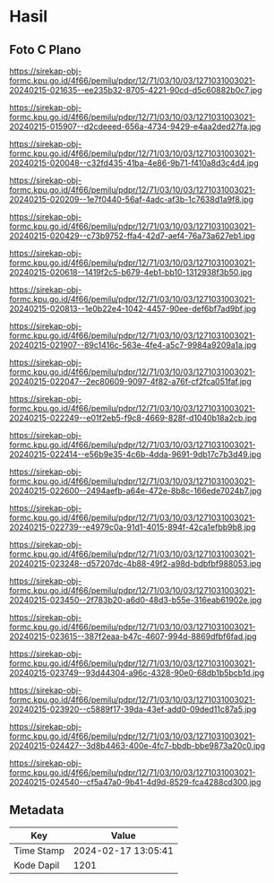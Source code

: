 # Hasil

## Foto C Plano

https://sirekap-obj-formc.kpu.go.id/4f66/pemilu/pdpr/12/71/03/10/03/1271031003021-20240215-021635--ee235b32-8705-4221-90cd-d5c60882b0c7.jpg

https://sirekap-obj-formc.kpu.go.id/4f66/pemilu/pdpr/12/71/03/10/03/1271031003021-20240215-015907--d2cdeeed-656a-4734-9429-e4aa2ded27fa.jpg

https://sirekap-obj-formc.kpu.go.id/4f66/pemilu/pdpr/12/71/03/10/03/1271031003021-20240215-020048--c32fd435-41ba-4e86-9b71-f410a8d3c4d4.jpg

https://sirekap-obj-formc.kpu.go.id/4f66/pemilu/pdpr/12/71/03/10/03/1271031003021-20240215-020209--1e7f0440-56af-4adc-af3b-1c7638d1a9f8.jpg

https://sirekap-obj-formc.kpu.go.id/4f66/pemilu/pdpr/12/71/03/10/03/1271031003021-20240215-020429--c73b9752-ffa4-42d7-aef4-76a73a627eb1.jpg

https://sirekap-obj-formc.kpu.go.id/4f66/pemilu/pdpr/12/71/03/10/03/1271031003021-20240215-020618--1419f2c5-b679-4eb1-bb10-1312938f3b50.jpg

https://sirekap-obj-formc.kpu.go.id/4f66/pemilu/pdpr/12/71/03/10/03/1271031003021-20240215-020813--1e0b22e4-1042-4457-90ee-def6bf7ad9bf.jpg

https://sirekap-obj-formc.kpu.go.id/4f66/pemilu/pdpr/12/71/03/10/03/1271031003021-20240215-021907--89c1416c-563e-4fe4-a5c7-9984a9209a1a.jpg

https://sirekap-obj-formc.kpu.go.id/4f66/pemilu/pdpr/12/71/03/10/03/1271031003021-20240215-022047--2ec80609-9097-4f82-a76f-cf2fca051faf.jpg

https://sirekap-obj-formc.kpu.go.id/4f66/pemilu/pdpr/12/71/03/10/03/1271031003021-20240215-022249--e01f2eb5-f9c8-4669-828f-d1040b18a2cb.jpg

https://sirekap-obj-formc.kpu.go.id/4f66/pemilu/pdpr/12/71/03/10/03/1271031003021-20240215-022414--e56b9e35-4c6b-4dda-9691-9db17c7b3d49.jpg

https://sirekap-obj-formc.kpu.go.id/4f66/pemilu/pdpr/12/71/03/10/03/1271031003021-20240215-022600--2494aefb-a64e-472e-8b8c-166ede7024b7.jpg

https://sirekap-obj-formc.kpu.go.id/4f66/pemilu/pdpr/12/71/03/10/03/1271031003021-20240215-022739--e4979c0a-91d1-4015-894f-42ca1efbb9b8.jpg

https://sirekap-obj-formc.kpu.go.id/4f66/pemilu/pdpr/12/71/03/10/03/1271031003021-20240215-023248--d57207dc-4b88-49f2-a98d-bdbfbf988053.jpg

https://sirekap-obj-formc.kpu.go.id/4f66/pemilu/pdpr/12/71/03/10/03/1271031003021-20240215-023450--2f783b20-a6d0-48d3-b55e-316eab61902e.jpg

https://sirekap-obj-formc.kpu.go.id/4f66/pemilu/pdpr/12/71/03/10/03/1271031003021-20240215-023615--387f2eaa-b47c-4607-994d-8869dfbf6fad.jpg

https://sirekap-obj-formc.kpu.go.id/4f66/pemilu/pdpr/12/71/03/10/03/1271031003021-20240215-023749--93d44304-a96c-4328-90e0-68db1b5bcb1d.jpg

https://sirekap-obj-formc.kpu.go.id/4f66/pemilu/pdpr/12/71/03/10/03/1271031003021-20240215-023920--c5889f17-39da-43ef-add0-09ded11c87a5.jpg

https://sirekap-obj-formc.kpu.go.id/4f66/pemilu/pdpr/12/71/03/10/03/1271031003021-20240215-024427--3d8b4463-400e-4fc7-bbdb-bbe9873a20c0.jpg

https://sirekap-obj-formc.kpu.go.id/4f66/pemilu/pdpr/12/71/03/10/03/1271031003021-20240215-024540--cf5a47a0-9b41-4d9d-8529-fca4288cd300.jpg


## Metadata

| Key        | Value               |
| ---------- | ------------------- |
| Time Stamp | 2024-02-17 13:05:41 |
| Kode Dapil | 1201                |



